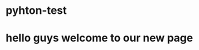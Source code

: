# pyhton-test
<html>
  <head>
    <title>
    </title>
  </head>
  <body>
    <h1>hello guys welcome to our new page 
    </h1>
  </body>
  </html>
